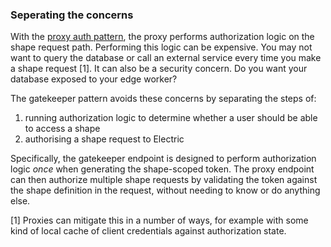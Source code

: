 ### Seperating the concerns

With the [proxy auth pattern](https://electric-sql.com/docs/guides/auth#proxy), the proxy performs authorization logic on the shape request path. Performing this logic can be expensive. You may not want to query the database or call an external service every time you make a shape request [1]. It can also be a security concern. Do you want your database exposed to your edge worker?

The gatekeeper pattern avoids these concerns by separating the steps of:

1. running authorization logic to determine whether a user should be able to access a shape
2. authorising a shape request to Electric

Specifically, the gatekeeper endpoint is designed to perform authorization logic *once* when generating the shape-scoped token. The proxy endpoint can then authorize multiple shape requests by validating the token against the shape definition in the request, without needing to know or do anything else.

[1] Proxies can mitigate this in a number of ways, for example with some kind of local cache of client credentials against authorization state.
